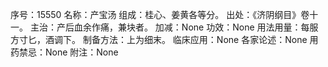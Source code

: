 序号：15550
名称：产宝汤
组成：桂心、姜黄各等分。
出处：《济阴纲目》卷十一。
主治：产后血余作痛，兼块者。
加减：None
功效：None
用法用量：每服方寸匕，酒调下。
制备方法：上为细末。
临床应用：None
各家论述：None
用药禁忌：None
附注：None
